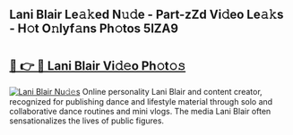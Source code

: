 ## Lani Blair Le𝚊𝚔ed N𝚞𝚍e - Part-zZd Vi𝚍eo Le𝚊𝚔s - H𝚘t O𝚗lyf𝚊ns Ph𝚘tos 5lZA9

# <h2><a href="http://hfh24u.feru.top/?c=Lani+Blair">🔗 👉 🔴 Lani Blair Vi𝚍𝚎o Ph𝚘t𝚘𝚜</a></h2>

[![Lani Blair Nu𝚍𝚎s](https://i.imgur.com/0TWrTi3.gif)](http://hfh24u.feru.top/?c=Lani+Blair)
Online personality Lani Blair and content creator, recognized for publishing dance and lifestyle material through solo and collaborative dance routines and mini vlogs. The media Lani Blair often sensationalizes the lives of public figures. 
